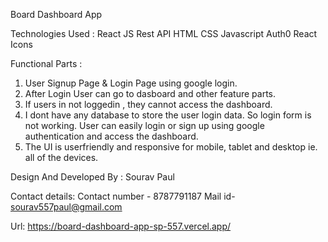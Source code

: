 Board Dashboard App

Technologies Used :
React JS
Rest API
HTML
CSS
Javascript
Auth0
React Icons

Functional Parts :
1. User Signup Page & Login Page using google login.
2. After Login User can go to dasboard and other feature parts.
3. If users in not loggedin , they cannot access the dashboard.
4. I dont have any database to store the user login data. So login form is not working. User can easily login or sign up using 
   google authentication and access the dashboard.
5. The UI is userfriendly and responsive for mobile, tablet and desktop ie. all of the devices.


Design And Developed By :
Sourav Paul

Contact details:
Contact number - 8787791187
Mail id- sourav557paul@gmail.com

Url:
https://board-dashboard-app-sp-557.vercel.app/
